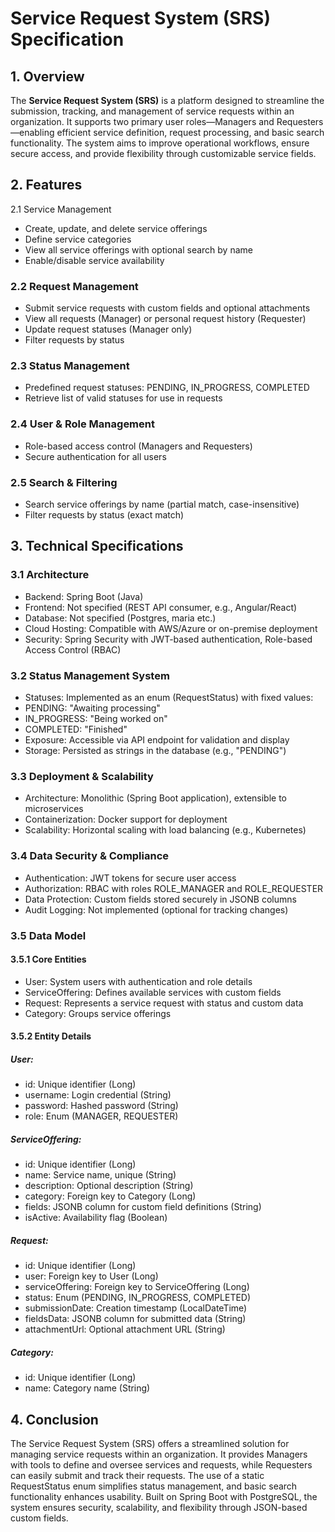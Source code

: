# Service Request System (SRS) Specification
## 1. Overview
   The **Service Request System (SRS)** is a platform designed to streamline the submission, tracking, and management of service requests within an organization. It supports two primary user roles—Managers and Requesters—enabling efficient service definition, request processing, and basic search functionality. The system aims to improve operational workflows, ensure secure access, and provide flexibility through customizable service fields.

## 2. Features
   2.1 Service Management
   - Create, update, and delete service offerings
   - Define service categories
   - View all service offerings with optional search by name
   - Enable/disable service availability
###   2.2 Request Management
   - Submit service requests with custom fields and optional attachments
   - View all requests (Manager) or personal request history (Requester)
   - Update request statuses (Manager only)
   - Filter requests by status
###   2.3 Status Management
   - Predefined request statuses: PENDING, IN_PROGRESS, COMPLETED
   - Retrieve list of valid statuses for use in requests
###   2.4 User & Role Management
   - Role-based access control (Managers and Requesters)
   - Secure authentication for all users
###   2.5 Search & Filtering
   - Search service offerings by name (partial match, case-insensitive)
   - Filter requests by status (exact match)
## 3. Technical Specifications
### 3.1 Architecture
   - Backend: Spring Boot (Java)
   - Frontend: Not specified (REST API consumer, e.g., Angular/React)
   - Database: Not specified (Postgres, maria etc.)
   - Cloud Hosting: Compatible with AWS/Azure or on-premise deployment
   - Security: Spring Security with JWT-based authentication, Role-based Access Control (RBAC)
###   3.2 Status Management System
   - Statuses: Implemented as an enum (RequestStatus) with fixed values:
   - PENDING: "Awaiting processing"
   - IN_PROGRESS: "Being worked on"
   - COMPLETED: "Finished"
   - Exposure: Accessible via API endpoint for validation and display 
   - Storage: Persisted as strings in the database (e.g., "PENDING")
###   3.3 Deployment & Scalability
   - Architecture: Monolithic (Spring Boot application), extensible to microservices
   - Containerization: Docker support for deployment
   - Scalability: Horizontal scaling with load balancing (e.g., Kubernetes)
###   3.4 Data Security & Compliance
   - Authentication: JWT tokens for secure user access
   - Authorization: RBAC with roles ROLE_MANAGER and ROLE_REQUESTER
   - Data Protection: Custom fields stored securely in JSONB columns 
   - Audit Logging: Not implemented (optional for tracking changes)
###   3.5 Data Model
####   3.5.1 Core Entities
   - User: System users with authentication and role details
   - ServiceOffering: Defines available services with custom fields
   - Request: Represents a service request with status and custom data
   - Category: Groups service offerings
####   3.5.2 Entity Details
#####   User:
   - id: Unique identifier (Long)
   - username: Login credential (String)
   - password: Hashed password (String)
   - role: Enum (MANAGER, REQUESTER)
#####   ServiceOffering:
   - id: Unique identifier (Long)
   - name: Service name, unique (String)
   - description: Optional description (String)
   - category: Foreign key to Category (Long)
   - fields: JSONB column for custom field definitions (String)
   - isActive: Availability flag (Boolean)
#####   Request:
   - id: Unique identifier (Long)
   - user: Foreign key to User (Long)
   - serviceOffering: Foreign key to ServiceOffering (Long)
   - status: Enum (PENDING, IN_PROGRESS, COMPLETED)
   - submissionDate: Creation timestamp (LocalDateTime)
   - fieldsData: JSONB column for submitted data (String)
   - attachmentUrl: Optional attachment URL (String)
#####   Category:
   - id: Unique identifier (Long)
   - name: Category name (String)
## 4. Conclusion
   The Service Request System (SRS) offers a streamlined solution for managing service requests within an organization. It provides Managers with tools to define and oversee services and requests, while Requesters can easily submit and track their requests. The use of a static RequestStatus enum simplifies status management, and basic search functionality enhances usability. Built on Spring Boot with PostgreSQL, the system ensures security, scalability, and flexibility through JSON-based custom fields.
